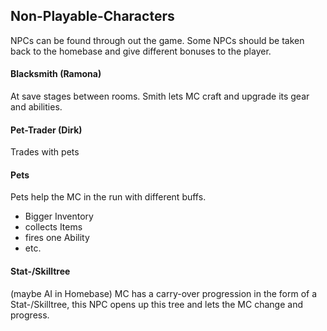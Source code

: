 ## Non-Playable-Characters
NPCs can be found through out the game. Some NPCs should be taken back to the homebase and give different bonuses to the player. 

#### Blacksmith (Ramona)
At save stages between rooms.
Smith lets MC craft and upgrade its gear and abilities.

#### Pet-Trader (Dirk)
Trades with pets 

#### Pets
Pets help the MC in the run with different buffs.
- Bigger Inventory
- collects Items 
- fires one Ability 
- etc.

#### Stat-/Skilltree 
(maybe AI in Homebase)
MC has a carry-over progression in the form of a Stat-/Skilltree, this NPC opens up this tree and lets the MC change and progress. 